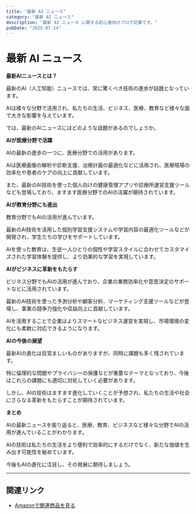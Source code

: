 ```yaml
---
title: "最新 AI ニュース"
category: "最新 AI ニュース"
description: "最新 AI ニュース に関する初心者向けブログ記事です。"
pubDate: "2025-07-24"
---
```


# 最新 AI ニュース

**最新AIニュースとは？**

最新のAI（人工知能）ニュースでは、常に驚くべき技術の進歩が話題となっています。

AIは様々な分野で活用され、私たちの生活、ビジネス、医療、教育など様々な面で大きな影響を与えています。

では、最新のAIニュースにはどのような話題があるのでしょうか。



**AIが医療分野で活躍**

AIの最新の進歩の一つに、医療分野での活用があります。

AIは医療画像の解析や診断支援、治療計画の最適化などに活用され、医療現場の効率化や患者のケアの向上に貢献しています。

また、最新のAI技術を使った個人向けの健康管理アプリや診療所運営支援ツールなども登場しており、ますます医療分野でのAIの活躍が期待されています。



**AIが教育分野にも進出**

教育分野でもAIの活用が進んでいます。

最新のAI技術を活用した個別学習支援システムや学習内容の最適化ツールなどが開発され、学生たちの学びをサポートしています。

AIを使った教育は、生徒一人ひとりの個性や学習スタイルに合わせてカスタマイズされた学習体験を提供し、より効果的な学習を実現しています。



**AIがビジネスに革新をもたらす**

ビジネス分野でもAIの活用が進んでおり、企業の業務効率化や意思決定のサポートなどに活用されています。

最新のAI技術を使った予測分析や顧客分析、マーケティング支援ツールなどが登場し、事業の競争力強化や収益向上に貢献しています。

AIを活用することで企業はよりスマートなビジネス運営を実現し、市場環境の変化にも柔軟に対応できるようになります。



**AIの今後の展望**

最新AIの進化は目覚ましいものがありますが、同時に課題も多く残されています。

特に倫理的な問題やプライバシーの保護などが重要なテーマとなっており、今後はこれらの課題にも適切に対処していく必要があります。

しかし、AIの技術はますます進化していくことが予想され、私たちの生活や社会にさらなる革新をもたらすことが期待されています。



**まとめ**

AIの最新ニュースを振り返ると、医療、教育、ビジネスなど様々な分野でAIの活用が進んでいることがわかります。

AIの技術は私たちの生活をより便利で効率的にするだけでなく、新たな価値を生み出す可能性を秘めています。

今後もAIの進化に注目し、その発展に期待しましょう。



---

## 関連リンク

- [Amazonで関連商品を見る](https://www.amazon.co.jp/s?k=%E6%9C%80%E6%96%B0+AI+%E3%83%8B%E3%83%A5%E3%83%BC%E3%82%B9&tag=autowritehubai-22)
